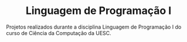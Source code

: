 <div align = "center">
  
  # Linguagem de Programação I

</div>

Projetos realizados durante a disciplina Linguagem de Programação I do curso de Ciência da Computação da UESC.
